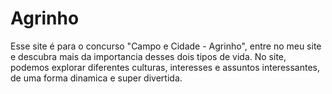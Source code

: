 # Agrinho
Esse site é para o concurso "Campo e Cidade - Agrinho", entre no meu site e descubra mais da importancia desses dois tipos de vida.
No site, podemos explorar diferentes culturas, interesses e assuntos interessantes, de uma forma dinamica e super divertida.
